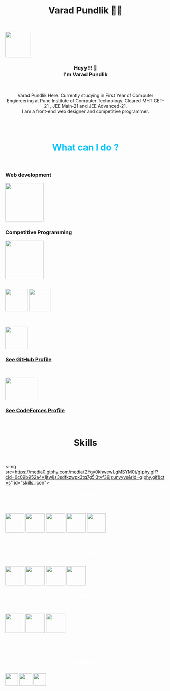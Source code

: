<h1 class="title" align="center"><b>Varad Pundlik </b>👨‍💻</h1>
<br>

<img src="https://varadvpundlik.files.wordpress.com/2020/04/img_20210815_153630093_burst000_cover_top-01.jpg"
    id="photo" align="center" height=80px>
<h3 class="content" align="center">Heyy!!! 👋<br>I'm Varad Pundlik</h3><br>
<p class="content" align="center"> Varad Pundlik Here. Currently studying in First Year of Computer Enginreering
    at Pune
    Institute of Computer
    Technology.
    Cleared MHT CET-21 , JEE Main-21 and JEE Advanced-21.
    <br>
    I am a front-end web designer and competitive programmer.
</p>
    
<br>
<br>
<h1 align="center" style="color: rgb(0, 196, 251);" id="ow_title"><b>What can I do ?</b></h1>
<br>

<h3>Web development</h3>
<img src="Assets/ColorlessBitesizedKob-max-1mb.gif" height="120px" id="web-logo">

<br>
  
<h3>Competitive Programming</h3>
<img src="Assets/rubikscube_3.gif" height="120px" id="cp-logo">

<br>

<br>
 
<a href="https://www.codechef.com/users/varadpundlik"><img
src="https://cdn.codechef.com/sites/all/themes/abessive/cc-logo.svg" height="70px"></a>
<a href="https://www.codechef.com/users/varadpundlik"><img src="Assets/codechef rating.png"
height="70px"></a>
 
<br>

<a href="https://github.com/varadpundlik"><img src="https://cdn-icons-png.flaticon.com/512/25/25231.png"
height="70px"></a>
<a href="https://github.com/varadpundlik">
<h3>See GitHub Profile</h3>
</a>

<br>

<a href="https://codeforces.com/profile/varadPundlik"><img
src="https://cdn.iconscout.com/icon/free/png-256/code-forces-3629285-3031869.png" height="70px"
width="100px"></a>
<a href="https://codeforces.com/profile/varadPundlik">
<h3>See CodeForces Profile</h3>
</a>
 
<br>
<h1 align="center" color="white" class="sk_title"><b>Skills</b></h1><br>
    
<img src=https://media0.giphy.com/media/2Ygy0khwewLgMSYM0t/giphy.gif?cid=6c09b952a4v1jtwljs3sdfkzwpx3tq7g5l3tvf39jzunvyvs&rid=giphy.gif&ct=s" id="skills_icon">

<h4 align="center" style="color: white;">Languages</h4>
<br>
   
<img src="https://upload.wikimedia.org/wikipedia/commons/thumb/1/18/ISO_C%2B%2B_Logo.svg/1822px-ISO_C%2B%2B_Logo.svg.png"
height="60px" class="imag">
<img src="https://upload.wikimedia.org/wikipedia/commons/thumb/c/c3/Python-logo-notext.svg/1024px-Python-logo-notext.svg.png"
    height="60px" class="imag">
<img src="https://upload.wikimedia.org/wikipedia/commons/thumb/6/61/HTML5_logo_and_wordmark.svg/512px-HTML5_logo_and_wordmark.svg.png"
    height="60px" class="imag">
<img src="https://upload.wikimedia.org/wikipedia/commons/thumb/d/d5/CSS3_logo_and_wordmark.svg/1452px-CSS3_logo_and_wordmark.svg.png"
    height="60px" class="imag">
<img src="https://iconape.com/wp-content/files/ez/353342/svg/javascript-seeklogo.com.svg" height="60px" class="imag">

<br>
<h4 align="center" style="color: white;">Frameworks</h4>
<br>
    
<img src="https://iconape.com/wp-content/files/yb/61798/svg/flutter-logo.svg" height="60px" class="imag">
<img src="https://upload.wikimedia.org/wikipedia/commons/thumb/b/b2/Bootstrap_logo.svg/512px-Bootstrap_logo.svg.png"
    height="60px" class="imag">
<img src="https://cdn-icons-png.flaticon.com/512/919/919825.png"
    height="60px" class="imag">
<img src="https://w7.pngwing.com/pngs/925/447/png-transparent-express-js-node-js-javascript-mongodb-node-js-text-trademark-logo.png"
    height="60px" class="imag">
    <br>
    <h4 align="center" style="color: white;">Developer Tools</h4>
    <br>
    
<img src="https://e7.pngegg.com/pngimages/713/558/png-clipart-computer-icons-pro-git-github-logo-text-logo-thumbnail.png"
    height="60px" class="imag">
<img src="https://encrypted-tbn0.gstatic.com/images?q=tbn:ANd9GcRtOPuZyzxmuy3mJO1Vzwf2Z-nYxDJVWkFMvg&usqp=CAU"
    height="60px" class="imag">
<img src="https://upload.wikimedia.org/wikipedia/commons/f/f9/Windows_Terminal_Logo.png?20190622111111"
    height="60px" class="imag">

<br>
       
<h1 align="center" style="color: white;" class="sk_title">Contact</h1>
    
<a href="https://www.linkedin.com/in/varad-pundlik-3a6178205"><img
src=" https://cdn-icons-png.flaticon.com/512/174/174857.png " height="40px"></a>
<a href=" mailto:varadpundlik@gmail.com"><img
src=" https://mailmeteor.com/logos/assets/PNG/Gmail_Logo_512px.png" height="40px"></a>
<a href="https://www.instagram.com/varadpundlik31/"><img
src="https://www.freepnglogos.com/uploads/logo-ig-png/logo-ig-stunning-instagram-logo-vector-download-for-new-7.png"
height="40px"></a>
    
